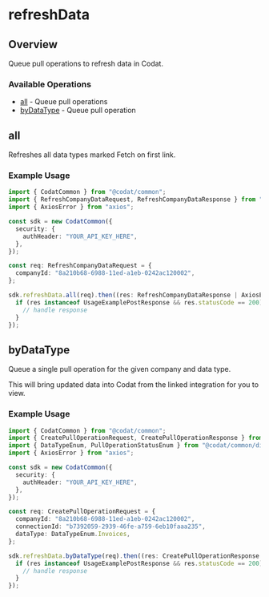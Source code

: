 # refreshData

## Overview

Queue pull operations to refresh data in Codat.

### Available Operations

* [all](#all) - Queue pull operations
* [byDataType](#bydatatype) - Queue pull operation

## all

Refreshes all data types marked Fetch on first link.

### Example Usage

```typescript
import { CodatCommon } from "@codat/common";
import { RefreshCompanyDataRequest, RefreshCompanyDataResponse } from "@codat/common/dist/sdk/models/operations";
import { AxiosError } from "axios";

const sdk = new CodatCommon({
  security: {
    authHeader: "YOUR_API_KEY_HERE",
  },
});

const req: RefreshCompanyDataRequest = {
  companyId: "8a210b68-6988-11ed-a1eb-0242ac120002",
};

sdk.refreshData.all(req).then((res: RefreshCompanyDataResponse | AxiosError) => {
  if (res instanceof UsageExamplePostResponse && res.statusCode == 200) {
    // handle response
  }
});
```

## byDataType

Queue a single pull operation for the given company and data type.

This will bring updated data into Codat from the linked integration for you to view.

### Example Usage

```typescript
import { CodatCommon } from "@codat/common";
import { CreatePullOperationRequest, CreatePullOperationResponse } from "@codat/common/dist/sdk/models/operations";
import { DataTypeEnum, PullOperationStatusEnum } from "@codat/common/dist/sdk/models/shared";
import { AxiosError } from "axios";

const sdk = new CodatCommon({
  security: {
    authHeader: "YOUR_API_KEY_HERE",
  },
});

const req: CreatePullOperationRequest = {
  companyId: "8a210b68-6988-11ed-a1eb-0242ac120002",
  connectionId: "b7392059-2939-46fe-a759-6eb10faaa235",
  dataType: DataTypeEnum.Invoices,
};

sdk.refreshData.byDataType(req).then((res: CreatePullOperationResponse | AxiosError) => {
  if (res instanceof UsageExamplePostResponse && res.statusCode == 200) {
    // handle response
  }
});
```
